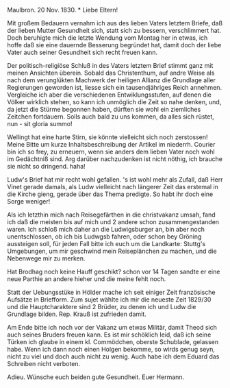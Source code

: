  Maulbron. 20 Nov. 1830. <Samstg>*
Liebe Eltern!

Mit großem Bedauern vernahm ich aus des lieben Vaters letztem Briefe, daß der lieben Mutter Gesundheit sich, statt sich zu bessern, verschlimmert hat. Doch beruhigte mich die letzte Wendung vom Montag her in etwas, ich hoffe daß sie eine dauernde Besserung begründet hat, damit doch der liebe Vater auch seiner Gesundheit sich recht freuen kann.

Der politisch-religiöse Schluß in des Vaters letztem Brief stimmt ganz mit meinen Ansichten überein. Sobald das Christenthum, auf andre Weise als nach dem verunglükten Machwerk der heiligen Allianz die Grundlage aller Regierungen geworden ist, liesse sich ein tausendjähriges Reich annehmen. Vergleiche ich aber die verschiedenen Entwiklungsstufen, auf denen die Völker wirklich stehen, so kann ich unmöglich die Zeit so nahe denken, und, da jetzt die Stürme begonnen haben, dürften sie wohl ein ziemliches Zeitchen fortdauern. Solls auch bald zu uns kommen, da alles sich rüstet, nun - sit gloria summo!

Wellingt hat eine harte Stirn, sie könnte vielleicht sich noch zerstossen! Meine Bitte um kurze Inhaltsbeschreibung der Artikel im niederrh. Courier bin ich so frey, zu erneuern, wenn sie anders dem lieben Vater noch wohl im Gedächtniß sind. Arg darüber nachzudenken ist nicht nöthig, ich brauche sie nicht so dringend. haha!

Ludw's Brief hat mir recht wohl gefallen. 's ist wohl mehr als Zufall, daß Herr Vinet gerade damals, als Ludw vielleicht nach längerer Zeit das erstemal in die Kirche gieng, gerade über das Thema predigte. So habt ihr doch eine Sorge weniger!

Als ich letzthin mich nach Reisegefärthen in die christvakanz umsah, fand ich daß die meisten bis auf mich und 2 andere schon zusammengestanden waren. Ich schloß mich daher an die Ludwigsburger an, bin aber noch unentschlossen, ob ich bis Ludwgsb fahren, oder schon bey Gröning aussteigen soll, für jeden Fall bitte ich euch um die Landkarte: Stuttg's Umgebungen, um mir geschwind mein Reiseplänchen zu machen, und die Nebenwege mir zu merken.

Hat Brodhag noch keine Hauff geschikt? schon vor 14 Tagen sandte er eine neue Parthie an andere hieher und die meine fehlt noch.

Statt der Uebungsstüke in Hölder mache ich seit einiger Zeit französische Aufsätze in Briefform. Zum sujet wählte ich mir die neueste Zeit 1829/30 und die Hauptcharaktere sind 2 Brüder, zu denen ich und Ludw die Grundlage bilden. Rep. Krauß ist zufrieden damit.

Am Ende bitte ich noch vor der Vakanz um etwas Militär, damit Theod sich auch seines Bruders freuen kann. Es ist mir schöklich leid, daß ich seine Türken ich glaube in einem kl. Commödchen, oberste Schublade, gelassen habe. Wenn ich dann noch einen Holgen bekomme, so wirds genug seyn, nicht zu viel und doch auch nicht zu wenig. Auch habe ich dem Eduard das Schreiben nicht verboten.

Adieu. Wünsche euch beiden gute Gesundheit.
 Euer Hermann.
